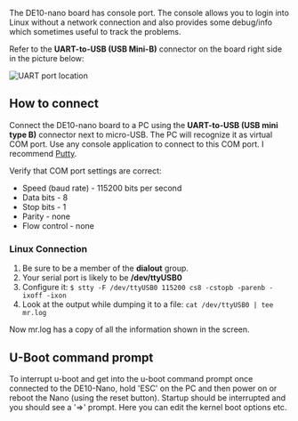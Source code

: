 The DE10-nano board has console port. The console allows you to login into Linux without a network connection and also provides some debug/info which sometimes useful to track the problems.

Refer to the **UART-to-USB (USB Mini-B)** connector on the board right side in the picture below:

![UART port location](http://www.terasic.com.tw/attachment/archive/1046/image/layout_top.jpg)

## How to connect
Connect the DE10-nano board to a PC using the **UART-to-USB (USB mini type B)** connector next to micro-USB. The PC will recognize it as virtual COM port. Use any console application to connect to this COM port. I recommend [Putty](https://www.chiark.greenend.org.uk/~sgtatham/putty/latest.html).

Verify that COM port settings are correct:
* Speed (baud rate) - 115200 bits per second
* Data bits - 8
* Stop bits - 1
* Parity - none
* Flow control - none

### Linux Connection

1. Be sure to be a member of the **dialout** group.
2. Your serial port is likely to be **/dev/ttyUSB0**
3. Configure it: `$ stty -F /dev/ttyUSB0 115200 cs8 -cstopb -parenb -ixoff -ixon`
4. Look at the output while dumping it to a file: `cat /dev/ttyUSB0 | tee mr.log`

Now mr.log has a copy of all the information shown in the screen.

## U-Boot command prompt
To interrupt u-boot and get into the u-boot command prompt once connected to the DE10-Nano, hold 'ESC' on the PC and then power on or reboot the Nano (using the reset button). Startup should be interrupted and you should see a '=>' prompt. Here you can edit the kernel boot options etc.